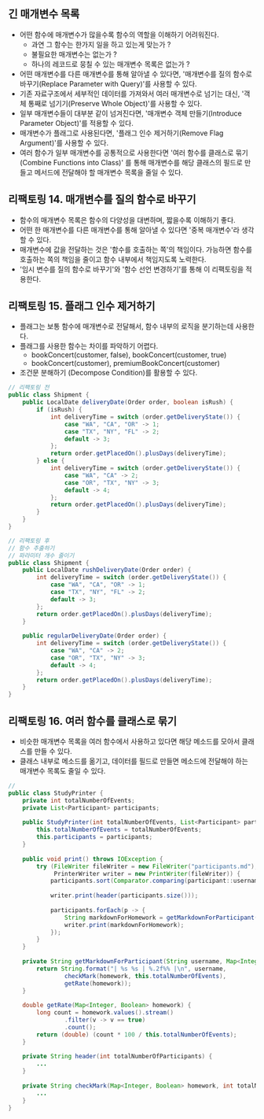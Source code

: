 ## 긴 매개변수 목록

- 어떤 함수에 매개변수가 많을수록 함수의 역할을 이해하기 어려워진다.
    - 과연 그 함수는 한가지 일을 하고 있는게 맞는가 ? 
    - 불필요한 매개변수는 없는가 ?
    - 하나의 레코드로 뭉칠 수 있는 매개변수 목록은 없는가 ? 
- 어떤 매개변수를 다른 매개변수를 통해 알아낼 수 있다면, '매개변수를 질의 함수로 바꾸기(Replace Parameter with Query)'를 사용할 수 있다.
- 기존 자료구조에서 세부적인 데이터를 가져와서 여러 매개변수로 넘기는 대신, '객체 통째로 넘기기(Preserve Whole Object)'를 사용할 수 있다.
- 일부 매개변수들이 대부분 같이 넘겨진다면, '매개변수 객체 만들기(Introduce Parameter Object)'를 적용할 수 있다.
- 매개변수가 플래그로 사용된다면, '플래그 인수 제거하기(Remove Flag Argument)'를 사용할 수 있다.
- 여러 함수가 일부 매개변수를 공통적으로 사용한다면 '여러 함수를 클래스로 묶기(Combine Functions into Class)' 를 통해 
  매개변수를 해당 클래스의 필드로 만들고 메서드에 전달해야 할 매개변수 목록을 줄일 수 있다.
  
## 리팩토링 14. 매개변수를 질의 함수로 바꾸기 

- 함수의 매개변수 목록은 함수의 다양성을 대변하며, 짧을수록 이해하기 좋다.
- 어떤 한 매개변수를 다른 매개변수를 통해 알아낼 수 있다면 '중복 매개변수'라 생각할 수 있다.
- 매개변수에 값을 전달하는 것은 '함수를 호출하는 쪽'의 책임이다. 가능하면 함수를 호출하는 쪽의 책임을 줄이고 함수 내부에서 책임지도록 노력한다.
- '임시 변수를 질의 함수로 바꾸기'와 '함수 선언 변경하기'를 통해 이 리팩토링을 적용한다.

## 리팩토링 15. 플래그 인수 제거하기
- 플래그는 보통 함수에 매개변수로 전달해서, 함수 내부의 로직을 분기하는데 사용한다.
- 플래그를 사용한 함수는 차이를 파악하기 어렵다.
    - bookConcert(customer, false), bookConcert(customer, true)
    - bookConcert(customer), premiumBookConcert(customer)
- 조건문 분해하기 (Decompose Condition)를 활용할 수 있다.

````java
// 리팩토링 전
public class Shipment {
    public LocalDate deliveryDate(Order order, boolean isRush) {
        if (isRush) {
            int deliveryTime = switch (order.getDeliveryState()) {
                case "WA", "CA", "OR" -> 1;
                case "TX", "NY", "FL" -> 2;
                default -> 3;
            };
            return order.getPlacedOn().plusDays(deliveryTime);
        } else {
            int deliveryTime = switch (order.getDeliveryState()) {
                case "WA", "CA" -> 2;
                case "OR", "TX", "NY" -> 3;
                default -> 4;
            };
            return order.getPlacedOn().plusDays(deliveryTime);
        }
    }
}
````

````java
// 리팩토링 후
// 함수 추출하기
// 파라미터 개수 줄이기
public class Shipment {
    public LocalDate rushDeliveryDate(Order order) {
        int deliveryTime = switch (order.getDeliveryState()) {
            case "WA", "CA", "OR" -> 1;
            case "TX", "NY", "FL" -> 2;
            default -> 3;
        };
        return order.getPlacedOn().plusDays(deliveryTime);
    }
    
    public regularDeliveryDate(Order order) {
        int deliveryTime = switch (order.getDeliveryState()) {
            case "WA", "CA" -> 2;
            case "OR", "TX", "NY" -> 3;
            default -> 4;
        };
        return order.getPlacedOn().plusDays(deliveryTime);
    } 
}
````

## 리팩토링 16. 여러 함수를 클래스로 묶기

- 비슷한 매개변수 목록을 여러 함수에서 사용하고 있다면 해당 메소드를 모아서 클래스를 만들 수 있다.
- 클래스 내부로 메소드를 옮기고, 데이터를 필드로 만들면 메소드에 전달해야 하는 매개변수 목록도 줄일 수 있다.

````java
// 
public class StudyPrinter {
    private int totalNumberOfEvents;
    private List<Participant> participants;
    
    public StudyPrinter(int totalNumberOfEvents, List<Participant> participants) {
        this.totalNumberOfEvents = totalNumberOfEvents;
        this.participants = participants;
    }
    
    public void print() throws IOException {
        try (FileWriter fileWriter = new FileWriter("participants.md");
             PrinterWriter writer = new PrintWriter(fileWriter)) {
            participants.sort(Comparator.comparing(participant::username));
            
            writer.print(header(participants.size()));
            
            participants.forEach(p -> {
                String markdownForHomework = getMarkdownForParticipant(p.username(), p.homework());
                writer.print(markdownForHomework);
            });
        }
    }
    
    private String getMarkdownForParticipant(String username, Map<Integer, Boolean> homework) {
        return String.format("| %s %s | %.2f%% |\n", username,
                checkMark(homework, this.totalNumberOfEvents),
                getRate(homework));
    }
    
    double getRate(Map<Integer, Boolean> homework) {
        long count = homework.values().stream()
                .filter(v -> v == true)
                .count();
        return (double) (count * 100 / this.totalNumberOfEvents);
    }
    
    private String header(int totalNumberOfParticipants) {
        ...
    }
    
    private String checkMark(Map<Integer, Boolean> homework, int totalNumberOfParticipants) {
        ...
    }
}
````